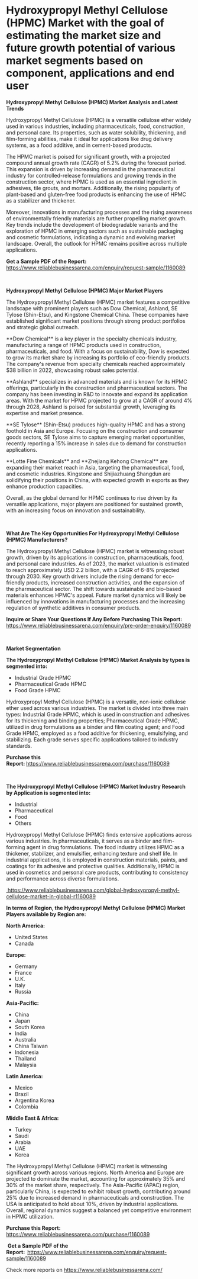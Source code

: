 <p><h1>Hydroxypropyl Methyl Cellulose (HPMC) Market with the goal of estimating the market size and future growth potential of various market segments based on component, applications and end user</h1></p><p><strong>Hydroxypropyl Methyl Cellulose (HPMC) Market Analysis and Latest Trends</strong></p>
<p><p>Hydroxypropyl Methyl Cellulose (HPMC) is a versatile cellulose ether widely used in various industries, including pharmaceuticals, food, construction, and personal care. Its properties, such as water solubility, thickening, and film-forming abilities, make it ideal for applications like drug delivery systems, as a food additive, and in cement-based products.</p><p>The HPMC market is poised for significant growth, with a projected compound annual growth rate (CAGR) of 5.2% during the forecast period. This expansion is driven by increasing demand in the pharmaceutical industry for controlled-release formulations and growing trends in the construction sector, where HPMC is used as an essential ingredient in adhesives, tile grouts, and mortars. Additionally, the rising popularity of plant-based and gluten-free food products is enhancing the use of HPMC as a stabilizer and thickener.</p><p>Moreover, innovations in manufacturing processes and the rising awareness of environmentally friendly materials are further propelling market growth. Key trends include the development of biodegradable variants and the exploration of HPMC in emerging sectors such as sustainable packaging and cosmetic formulations, indicating a dynamic and evolving market landscape. Overall, the outlook for HPMC remains positive across multiple applications.</p></p>
<p><strong>Get a Sample PDF of the Report:&nbsp;</strong> <a href="https://www.reliablebusinessarena.com/enquiry/request-sample/1160089?utm_campaign=3526&utm_medium=2&utm_source=Github&utm_content=ia&utm_term=02042025&utm_id=hydroxypropyl-methyl-cellulose-hpmc">https://www.reliablebusinessarena.com/enquiry/request-sample/1160089</a></p>
<p>&nbsp;</p>
<p><strong>Hydroxypropyl Methyl Cellulose (HPMC) Major Market Players</strong></p>
<p><p>The Hydroxypropyl Methyl Cellulose (HPMC) market features a competitive landscape with prominent players such as Dow Chemical, Ashland, SE Tylose (Shin-Etsu), and Kingstone Chemical China. These companies have established significant market positions through strong product portfolios and strategic global outreach.</p><p>**Dow Chemical** is a key player in the specialty chemicals industry, manufacturing a range of HPMC products used in construction, pharmaceuticals, and food. With a focus on sustainability, Dow is expected to grow its market share by increasing its portfolio of eco-friendly products. The company's revenue from specialty chemicals reached approximately $38 billion in 2022, showcasing robust sales potential.</p><p>**Ashland** specializes in advanced materials and is known for its HPMC offerings, particularly in the construction and pharmaceutical sectors. The company has been investing in R&D to innovate and expand its application areas. With the market for HPMC projected to grow at a CAGR of around 4% through 2028, Ashland is poised for substantial growth, leveraging its expertise and market presence.</p><p>**SE Tylose** (Shin-Etsu) produces high-quality HPMC and has a strong foothold in Asia and Europe. Focusing on the construction and consumer goods sectors, SE Tylose aims to capture emerging market opportunities, recently reporting a 15% increase in sales due to demand for construction applications.</p><p>**Lotte Fine Chemicals** and **Zhejiang Kehong Chemical** are expanding their market reach in Asia, targeting the pharmaceutical, food, and cosmetic industries. Kingstone and Shijiazhuang Shangdun are solidifying their positions in China, with expected growth in exports as they enhance production capacities.</p><p>Overall, as the global demand for HPMC continues to rise driven by its versatile applications, major players are positioned for sustained growth, with an increasing focus on innovation and sustainability.</p></p>
<p>&nbsp;</p>
<p><strong>What Are The Key Opportunities For Hydroxypropyl Methyl Cellulose (HPMC) Manufacturers?</strong></p>
<p><p>The Hydroxypropyl Methyl Cellulose (HPMC) market is witnessing robust growth, driven by its applications in construction, pharmaceuticals, food, and personal care industries. As of 2023, the market valuation is estimated to reach approximately USD 2.2 billion, with a CAGR of 6-8% projected through 2030. Key growth drivers include the rising demand for eco-friendly products, increased construction activities, and the expansion of the pharmaceutical sector. The shift towards sustainable and bio-based materials enhances HPMC's appeal. Future market dynamics will likely be influenced by innovations in manufacturing processes and the increasing regulation of synthetic additives in consumer products.</p></p>
<p><strong>Inquire or Share Your Questions If Any Before Purchasing This Report:</strong> <a href="https://www.reliablebusinessarena.com/enquiry/pre-order-enquiry/1160089?utm_campaign=3526&utm_medium=2&utm_source=Github&utm_content=ia&utm_term=02042025&utm_id=hydroxypropyl-methyl-cellulose-hpmc">https://www.reliablebusinessarena.com/enquiry/pre-order-enquiry/1160089</a></p>
<p>&nbsp;</p>
<p><strong>Market Segmentation</strong></p>
<p><strong>The Hydroxypropyl Methyl Cellulose (HPMC) Market Analysis by types is segmented into:</strong></p>
<p><ul><li>Industrial Grade HPMC</li><li>Pharmaceutical Grade HPMC</li><li>Food Grade HPMC</li></ul></p>
<p><p>Hydroxypropyl Methyl Cellulose (HPMC) is a versatile, non-ionic cellulose ether used across various industries. The market is divided into three main types: Industrial Grade HPMC, which is used in construction and adhesives for its thickening and binding properties; Pharmaceutical Grade HPMC, utilized in drug formulations as a binder and film coating agent; and Food Grade HPMC, employed as a food additive for thickening, emulsifying, and stabilizing. Each grade serves specific applications tailored to industry standards.</p></p>
<p><strong>Purchase this Report:&nbsp;</strong><a href="https://www.reliablebusinessarena.com/purchase/1160089?utm_campaign=3526&utm_medium=2&utm_source=Github&utm_content=ia&utm_term=02042025&utm_id=hydroxypropyl-methyl-cellulose-hpmc">https://www.reliablebusinessarena.com/purchase/1160089</a></p>
<p>&nbsp;</p>
<p><strong>The Hydroxypropyl Methyl Cellulose (HPMC) Market Industry Research by Application is segmented into:</strong></p>
<p><ul><li>Industrial</li><li>Pharmaceutical</li><li>Food</li><li>Others</li></ul></p>
<p><p>Hydroxypropyl Methyl Cellulose (HPMC) finds extensive applications across various industries. In pharmaceuticals, it serves as a binder and film-forming agent in drug formulations. The food industry utilizes HPMC as a thickener, stabilizer, and emulsifier, enhancing texture and shelf life. In industrial applications, it is employed in construction materials, paints, and coatings for its adhesive and protective qualities. Additionally, HPMC is used in cosmetics and personal care products, contributing to consistency and performance across diverse formulations.</p></p>
<p><a href="https://www.reliablebusinessarena.com/global-hydroxypropyl-methyl-cellulose-market-in-global-r1160089?utm_campaign=3526&utm_medium=2&utm_source=Github&utm_content=ia&utm_term=02042025&utm_id=hydroxypropyl-methyl-cellulose-hpmc">&nbsp;https://www.reliablebusinessarena.com/global-hydroxypropyl-methyl-cellulose-market-in-global-r1160089</a></p>
<p><strong>In terms of Region, the Hydroxypropyl Methyl Cellulose (HPMC) Market Players available by Region are:</strong></p>
<p>
    <p> <strong> North America: </strong>
        <ul>
            <li>United States</li>
            <li>Canada</li>
        </ul>
        </p> 
    <p> <strong> Europe: </strong>
        <ul>
            <li>Germany</li>
            <li>France</li>
            <li>U.K.</li>
            <li>Italy</li>
            <li>Russia</li>
        </ul>
        </p> 
    <p> <strong> Asia-Pacific: </strong>
        <ul>
            <li>China</li>
            <li>Japan</li>
            <li>South Korea</li>
            <li>India</li>
            <li>Australia</li>
            <li>China Taiwan</li>
            <li>Indonesia</li>
            <li>Thailand</li>
            <li>Malaysia</li>
        </ul>
        </p> 
    <p> <strong> Latin America: </strong>
        <ul>
            <li>Mexico</li>
            <li>Brazil</li>
            <li>Argentina Korea</li>
            <li>Colombia</li>
        </ul>
        </p> 
    <p> <strong> Middle East & Africa: </strong>
        <ul>
            <li>Turkey</li>
            <li>Saudi</li>
            <li>Arabia</li>
            <li>UAE</li>
            <li>Korea</li>
        </ul>
    </p>
    </p>
<p><p>The Hydroxypropyl Methyl Cellulose (HPMC) market is witnessing significant growth across various regions. North America and Europe are projected to dominate the market, accounting for approximately 35% and 30% of the market share, respectively. The Asia-Pacific (APAC) region, particularly China, is expected to exhibit robust growth, contributing around 25% due to increased demand in pharmaceuticals and construction. The USA is anticipated to hold about 10%, driven by industrial applications. Overall, regional dynamics suggest a balanced yet competitive environment in HPMC utilization.</p></p>
<p><strong>Purchase this Report: </strong><a href="https://www.reliablebusinessarena.com/purchase/1160089?utm_campaign=3526&utm_medium=2&utm_source=Github&utm_content=ia&utm_term=02042025&utm_id=hydroxypropyl-methyl-cellulose-hpmc">https://www.reliablebusinessarena.com/purchase/1160089</a></p>
<p>&nbsp;<strong>Get a Sample PDF of the Report:&nbsp;&nbsp;</strong><a href="https://www.reliablebusinessarena.com/enquiry/request-sample/1160089?utm_campaign=3526&utm_medium=2&utm_source=Github&utm_content=ia&utm_term=02042025&utm_id=hydroxypropyl-methyl-cellulose-hpmc">https://www.reliablebusinessarena.com/enquiry/request-sample/1160089</a></p>
<p><strong></strong></p>
<p>Check more reports on <a href="https://www.reliablebusinessarena.com/?utm_campaign=3526&utm_medium=2&utm_source=Github&utm_content=ia&utm_term=02042025&utm_id=hydroxypropyl-methyl-cellulose-hpmc">https://www.reliablebusinessarena.com/</a></p>